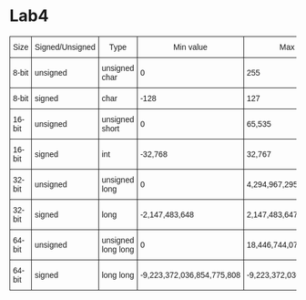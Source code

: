 Lab4
====
<table style="border-collapse:collapse;border-spacing:0"><tr><th style="font-family:Arial, sans-serif;font-size:14px;font-weight:normal;padding:10px 5px;border-style:solid;border-width:1px;overflow:hidden;word-break:normal">Size</th><th style="font-family:Arial, sans-serif;font-size:14px;font-weight:normal;padding:10px 5px;border-style:solid;border-width:1px;overflow:hidden;word-break:normal">Signed/Unsigned</th><th style="font-family:Arial, sans-serif;font-size:14px;font-weight:normal;padding:10px 5px;border-style:solid;border-width:1px;overflow:hidden;word-break:normal">Type</th><th style="font-family:Arial, sans-serif;font-size:14px;font-weight:normal;padding:10px 5px;border-style:solid;border-width:1px;overflow:hidden;word-break:normal">Min value</th><th style="font-family:Arial, sans-serif;font-size:14px;font-weight:normal;padding:10px 5px;border-style:solid;border-width:1px;overflow:hidden;word-break:normal">Max value</th></tr><tr><td style="font-family:Arial, sans-serif;font-size:14px;padding:10px 5px;border-style:solid;border-width:1px;overflow:hidden;word-break:normal">8-bit</td><td style="font-family:Arial, sans-serif;font-size:14px;padding:10px 5px;border-style:solid;border-width:1px;overflow:hidden;word-break:normal">unsigned</td><td style="font-family:Arial, sans-serif;font-size:14px;padding:10px 5px;border-style:solid;border-width:1px;overflow:hidden;word-break:normal">unsigned char</td><td style="font-family:Arial, sans-serif;font-size:14px;padding:10px 5px;border-style:solid;border-width:1px;overflow:hidden;word-break:normal">0</td><td style="font-family:Arial, sans-serif;font-size:14px;padding:10px 5px;border-style:solid;border-width:1px;overflow:hidden;word-break:normal">255</td></tr><tr><td style="font-family:Arial, sans-serif;font-size:14px;padding:10px 5px;border-style:solid;border-width:1px;overflow:hidden;word-break:normal">8-bit</td><td style="font-family:Arial, sans-serif;font-size:14px;padding:10px 5px;border-style:solid;border-width:1px;overflow:hidden;word-break:normal">signed</td><td style="font-family:Arial, sans-serif;font-size:14px;padding:10px 5px;border-style:solid;border-width:1px;overflow:hidden;word-break:normal">char<br></td><td style="font-family:Arial, sans-serif;font-size:14px;padding:10px 5px;border-style:solid;border-width:1px;overflow:hidden;word-break:normal">-128</td><td style="font-family:Arial, sans-serif;font-size:14px;padding:10px 5px;border-style:solid;border-width:1px;overflow:hidden;word-break:normal">127</td></tr><tr><td style="font-family:Arial, sans-serif;font-size:14px;padding:10px 5px;border-style:solid;border-width:1px;overflow:hidden;word-break:normal">16-bit</td><td style="font-family:Arial, sans-serif;font-size:14px;padding:10px 5px;border-style:solid;border-width:1px;overflow:hidden;word-break:normal">unsigned</td><td style="font-family:Arial, sans-serif;font-size:14px;padding:10px 5px;border-style:solid;border-width:1px;overflow:hidden;word-break:normal">unsigned short</td><td style="font-family:Arial, sans-serif;font-size:14px;padding:10px 5px;border-style:solid;border-width:1px;overflow:hidden;word-break:normal">0</td><td style="font-family:Arial, sans-serif;font-size:14px;padding:10px 5px;border-style:solid;border-width:1px;overflow:hidden;word-break:normal">65,535</td></tr><tr><td style="font-family:Arial, sans-serif;font-size:14px;padding:10px 5px;border-style:solid;border-width:1px;overflow:hidden;word-break:normal">16-bit</td><td style="font-family:Arial, sans-serif;font-size:14px;padding:10px 5px;border-style:solid;border-width:1px;overflow:hidden;word-break:normal">signed</td><td style="font-family:Arial, sans-serif;font-size:14px;padding:10px 5px;border-style:solid;border-width:1px;overflow:hidden;word-break:normal">int</td><td style="font-family:Arial, sans-serif;font-size:14px;padding:10px 5px;border-style:solid;border-width:1px;overflow:hidden;word-break:normal">-32,768</td><td style="font-family:Arial, sans-serif;font-size:14px;padding:10px 5px;border-style:solid;border-width:1px;overflow:hidden;word-break:normal">32,767</td></tr><tr><td style="font-family:Arial, sans-serif;font-size:14px;padding:10px 5px;border-style:solid;border-width:1px;overflow:hidden;word-break:normal">32-bit</td><td style="font-family:Arial, sans-serif;font-size:14px;padding:10px 5px;border-style:solid;border-width:1px;overflow:hidden;word-break:normal">unsigned</td><td style="font-family:Arial, sans-serif;font-size:14px;padding:10px 5px;border-style:solid;border-width:1px;overflow:hidden;word-break:normal">unsigned long</td><td style="font-family:Arial, sans-serif;font-size:14px;padding:10px 5px;border-style:solid;border-width:1px;overflow:hidden;word-break:normal">0</td><td style="font-family:Arial, sans-serif;font-size:14px;padding:10px 5px;border-style:solid;border-width:1px;overflow:hidden;word-break:normal">4,294,967,295</td></tr><tr><td style="font-family:Arial, sans-serif;font-size:14px;padding:10px 5px;border-style:solid;border-width:1px;overflow:hidden;word-break:normal">32-bit</td><td style="font-family:Arial, sans-serif;font-size:14px;padding:10px 5px;border-style:solid;border-width:1px;overflow:hidden;word-break:normal">signed</td><td style="font-family:Arial, sans-serif;font-size:14px;padding:10px 5px;border-style:solid;border-width:1px;overflow:hidden;word-break:normal">long</td><td style="font-family:Arial, sans-serif;font-size:14px;padding:10px 5px;border-style:solid;border-width:1px;overflow:hidden;word-break:normal">-2,147,483,648</td><td style="font-family:Arial, sans-serif;font-size:14px;padding:10px 5px;border-style:solid;border-width:1px;overflow:hidden;word-break:normal">2,147,483,647</td></tr><tr><td style="font-family:Arial, sans-serif;font-size:14px;padding:10px 5px;border-style:solid;border-width:1px;overflow:hidden;word-break:normal">64-bit</td><td style="font-family:Arial, sans-serif;font-size:14px;padding:10px 5px;border-style:solid;border-width:1px;overflow:hidden;word-break:normal">unsigned</td><td style="font-family:Arial, sans-serif;font-size:14px;padding:10px 5px;border-style:solid;border-width:1px;overflow:hidden;word-break:normal">unsigned long long</td><td style="font-family:Arial, sans-serif;font-size:14px;padding:10px 5px;border-style:solid;border-width:1px;overflow:hidden;word-break:normal">0</td><td style="font-family:Arial, sans-serif;font-size:14px;padding:10px 5px;border-style:solid;border-width:1px;overflow:hidden;word-break:normal">18,446,744,073,709,551,615</td></tr><tr><td style="font-family:Arial, sans-serif;font-size:14px;padding:10px 5px;border-style:solid;border-width:1px;overflow:hidden;word-break:normal">64-bit</td><td style="font-family:Arial, sans-serif;font-size:14px;padding:10px 5px;border-style:solid;border-width:1px;overflow:hidden;word-break:normal">signed</td><td style="font-family:Arial, sans-serif;font-size:14px;padding:10px 5px;border-style:solid;border-width:1px;overflow:hidden;word-break:normal">long long</td><td style="font-family:Arial, sans-serif;font-size:14px;padding:10px 5px;border-style:solid;border-width:1px;overflow:hidden;word-break:normal">-9,223,372,036,854,775,808</td><td style="font-family:Arial, sans-serif;font-size:14px;padding:10px 5px;border-style:solid;border-width:1px;overflow:hidden;word-break:normal">-9,223,372,036,854,775,807</td></tr></table>
